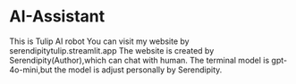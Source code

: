 # AI-Assistant
This is Tulip AI robot
You can visit my website by serendipitytulip.streamlit.app
The website is created by Serendipity(Author),which can chat with human.
The terminal model is gpt-4o-mini,but the model is adjust personally by Serendipity.
